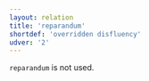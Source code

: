 ```yaml
---
layout: relation
title: 'reparandum'
shortdef: 'overridden disfluency'
udver: '2'
---
```


`reparandum` is not used.
